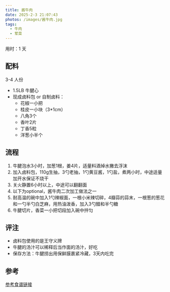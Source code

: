 ```yaml
---
title: 酱牛肉
date: 2025-2-3 21:07:43
photos: /images/酱牛肉.jpg
tags:
  - 牛肉
  - 荤菜
---
```


用时：1 天

## 配料

3-4 人份

- 1.5LB 牛腱心
- 现成卤料包 or 自制卤料：
  - 花椒一小把
  - 桂皮一小块（3*1cm）
  - 八角3个
  - 香叶2片
  - 丁香5粒
  - 洋葱小半个

<!--more-->

## 流程

1. 牛腱泡水3小时，加葱1根，姜4片，适量料酒焯水撇去浮沫
2. 加入卤料包，110g生抽，3勺老抽，1勺黄豆酱，1勺盐，煮两小时，中途适量加开水保证不烧干
3. 关火静置6小时以上，中途可以翻翻面
4. 以下为optional，酱牛肉二次加工做法之一
5. 耐高温的碗中加入1勺辣椒面，一根小米辣切碎，4瓣蒜的蒜末，一根葱的葱花和一勺半勺白芝麻，用热油泼香，加入3勺醋和半勺糖
6. 牛腱切片，香菜一小把切段加入碗中拌匀

## 评注

- 卤料包使用的是王守义牌
- 牛腱的汤汁可以稀释后当作面的汤汁，好吃
- 保存方法：牛腱捞出用保鲜膜裹紧冷藏，3天内吃完

## 参考

[参考食谱链接](https://b23.tv/WUge6yg "打开参考链接")